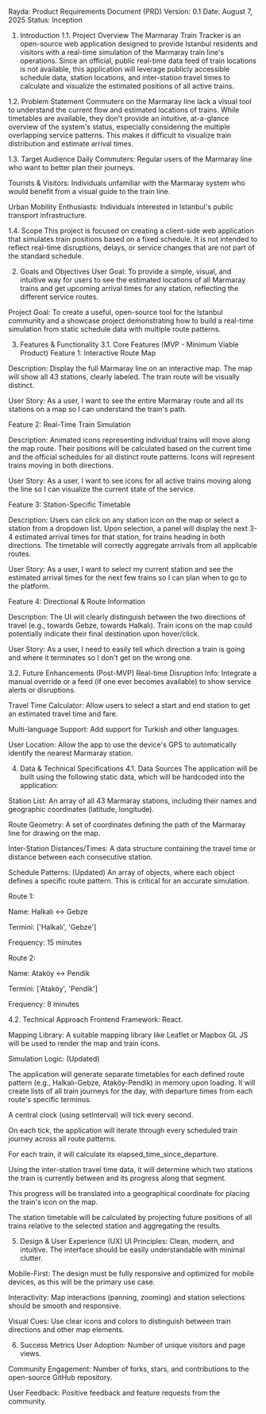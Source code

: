 Rayda: Product Requirements Document (PRD)
Version: 0.1
Date: August 7, 2025
Status: Inception

1. Introduction
1.1. Project Overview
The Marmaray Train Tracker is an open-source web application designed to provide Istanbul residents and visitors with a real-time simulation of the Marmaray train line's operations. Since an official, public real-time data feed of train locations is not available, this application will leverage publicly accessible schedule data, station locations, and inter-station travel times to calculate and visualize the estimated positions of all active trains.

1.2. Problem Statement
Commuters on the Marmaray line lack a visual tool to understand the current flow and estimated locations of trains. While timetables are available, they don't provide an intuitive, at-a-glance overview of the system's status, especially considering the multiple overlapping service patterns. This makes it difficult to visualize train distribution and estimate arrival times.

1.3. Target Audience
Daily Commuters: Regular users of the Marmaray line who want to better plan their journeys.

Tourists & Visitors: Individuals unfamiliar with the Marmaray system who would benefit from a visual guide to the train line.

Urban Mobility Enthusiasts: Individuals interested in Istanbul's public transport infrastructure.

1.4. Scope
This project is focused on creating a client-side web application that simulates train positions based on a fixed schedule. It is not intended to reflect real-time disruptions, delays, or service changes that are not part of the standard schedule.

2. Goals and Objectives
User Goal: To provide a simple, visual, and intuitive way for users to see the estimated locations of all Marmaray trains and get upcoming arrival times for any station, reflecting the different service routes.

Project Goal: To create a useful, open-source tool for the Istanbul community and a showcase project demonstrating how to build a real-time simulation from static schedule data with multiple route patterns.

3. Features & Functionality
3.1. Core Features (MVP - Minimum Viable Product)
Feature 1: Interactive Route Map

Description: Display the full Marmaray line on an interactive map. The map will show all 43 stations, clearly labeled. The train route will be visually distinct.

User Story: As a user, I want to see the entire Marmaray route and all its stations on a map so I can understand the train's path.

Feature 2: Real-Time Train Simulation

Description: Animated icons representing individual trains will move along the map route. Their positions will be calculated based on the current time and the official schedules for all distinct route patterns. Icons will represent trains moving in both directions.

User Story: As a user, I want to see icons for all active trains moving along the line so I can visualize the current state of the service.

Feature 3: Station-Specific Timetable

Description: Users can click on any station icon on the map or select a station from a dropdown list. Upon selection, a panel will display the next 3-4 estimated arrival times for that station, for trains heading in both directions. The timetable will correctly aggregate arrivals from all applicable routes.

User Story: As a user, I want to select my current station and see the estimated arrival times for the next few trains so I can plan when to go to the platform.

Feature 4: Directional & Route Information

Description: The UI will clearly distinguish between the two directions of travel (e.g., towards Gebze, towards Halkalı). Train icons on the map could potentially indicate their final destination upon hover/click.

User Story: As a user, I need to easily tell which direction a train is going and where it terminates so I don't get on the wrong one.

3.2. Future Enhancements (Post-MVP)
Real-time Disruption Info: Integrate a manual override or a feed (if one ever becomes available) to show service alerts or disruptions.

Travel Time Calculator: Allow users to select a start and end station to get an estimated travel time and fare.

Multi-language Support: Add support for Turkish and other languages.

User Location: Allow the app to use the device's GPS to automatically identify the nearest Marmaray station.

4. Data & Technical Specifications
4.1. Data Sources
The application will be built using the following static data, which will be hardcoded into the application:

Station List: An array of all 43 Marmaray stations, including their names and geographic coordinates (latitude, longitude).

Route Geometry: A set of coordinates defining the path of the Marmaray line for drawing on the map.

Inter-Station Distances/Times: A data structure containing the travel time or distance between each consecutive station.

Schedule Patterns: (Updated) An array of objects, where each object defines a specific route pattern. This is critical for an accurate simulation.

Route 1:

Name: Halkalı ↔ Gebze

Termini: ['Halkalı', 'Gebze']

Frequency: 15 minutes

Route 2:

Name: Ataköy ↔ Pendik

Termini: ['Ataköy', 'Pendik']

Frequency: 8 minutes

4.2. Technical Approach
Frontend Framework: React.

Mapping Library: A suitable mapping library like Leaflet or Mapbox GL JS will be used to render the map and train icons.

Simulation Logic: (Updated)

The application will generate separate timetables for each defined route pattern (e.g., Halkalı-Gebze, Ataköy-Pendik) in memory upon loading. It will create lists of all train journeys for the day, with departure times from each route's specific terminus.

A central clock (using setInterval) will tick every second.

On each tick, the application will iterate through every scheduled train journey across all route patterns.

For each train, it will calculate its elapsed_time_since_departure.

Using the inter-station travel time data, it will determine which two stations the train is currently between and its progress along that segment.

This progress will be translated into a geographical coordinate for placing the train's icon on the map.

The station timetable will be calculated by projecting future positions of all trains relative to the selected station and aggregating the results.

5. Design & User Experience (UX)
UI Principles: Clean, modern, and intuitive. The interface should be easily understandable with minimal clutter.

Mobile-First: The design must be fully responsive and optimized for mobile devices, as this will be the primary use case.

Interactivity: Map interactions (panning, zooming) and station selections should be smooth and responsive.

Visual Cues: Use clear icons and colors to distinguish between train directions and other map elements.

6. Success Metrics
User Adoption: Number of unique visitors and page views.

Community Engagement: Number of forks, stars, and contributions to the open-source GitHub repository.

User Feedback: Positive feedback and feature requests from the community.
